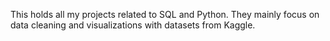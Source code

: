 This holds all my projects related to SQL and Python. They mainly focus on data cleaning and visualizations with datasets from Kaggle.

